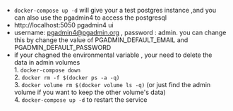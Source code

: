   * `docker-compose up -d` will give your a test postgres instance ,and you can also use the pgadmin4 to access the postgresql
   *  http://localhost:5050  pgadmin4 ui
   *  username: pgadmin4@pgadmin.org , password : admin. you can change this by change the value of PGADMIN_DEFAULT_EMAIL and PGADMIN_DEFAULT_PASSWORD
   *  if your chagned the environmental variable , your need to delete the data in admin volumes   
    1. `docker-compose down`    
    2. `docker rm -f $(docker ps -a -q)`   
    3. `docker volume rm $(docker volume ls -q)` (or just find the admin volume if you want to keep the other volume's data)   
    4. `docker-compose up -d` to restart the service    
